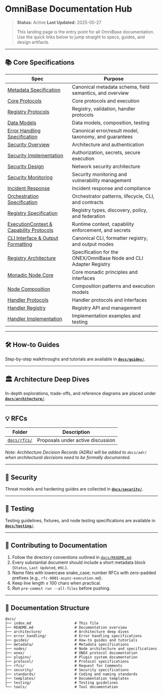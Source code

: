 <!-- === OmniNode:Metadata ===
metadata_version: 0.1.0
protocol_version: 1.1.0
owner: OmniNode Team
copyright: OmniNode Team
schema_version: 1.1.0
name: index.md
version: 1.0.0
uuid: f6f12e2a-ed32-498a-80ea-15c925f89ca6
author: OmniNode Team
created_at: 2025-05-27T05:23:36.076894
last_modified_at: 2025-05-27T17:26:51.863880
description: Stamped by ONEX
state_contract: state_contract://default
lifecycle: active
hash: 1b694e09eebdf71d9d481cc591811dcf9bee676ba5c99dc9e7ba6f5eae8640f5
entrypoint: python@index.md
runtime_language_hint: python>=3.11
namespace: onex.stamped.index
meta_type: tool
<!-- === /OmniNode:Metadata === -->


# OmniBase Documentation Hub

> **Status:** Active
> **Last Updated:** 2025-05-27
>
> This landing page is the entry point for all OmniBase documentation. Use the quick links below to jump straight to specs, guides, and design artifacts.

---

## 📚 Core Specifications

| Spec                                                    | Purpose                                            |
| ------------------------------------------------------- | -------------------------------------------------- |
| [Metadata Specification](./metadata.md)                 | Canonical metadata schema, field semantics, and overview |
| [Core Protocols](./reference-protocols-core.md)         | Core protocols and execution |
| [Registry Protocols](./reference-protocols-registry.md) | Registry, validation, handler protocols |
| [Data Models](./reference-data-models.md)               | Data models, composition, testing |
| [Error Handling Specification](./error_handling.md)     | Canonical error/result model, taxonomy, and guarantees |
| [Security Overview](./reference-security-overview.md)   | Architecture and authentication |
| [Security Implementation](./guide-security-implementation.md) | Authorization, secrets, secure execution |
| [Security Design](./architecture-security-design.md)    | Network security architecture |
| [Security Monitoring](./guide-security-monitoring.md)   | Security monitoring and vulnerability management |
| [Incident Response](./guide-incident-response.md)       | Incident response and compliance |
| [Orchestration Specification](./orchestration.md)       | Orchestrator patterns, lifecycle, CLI, and contracts |
| [Registry Specification](./registry.md)                 | Registry types, discovery, policy, and federation |
| [ExecutionContext & Capability Protocols](./execution_context.md) | Runtime context, capability enforcement, and secrets |
| [CLI Interface & Output Formatting](./cli_interface.md) | Canonical CLI, formatter registry, and output modes |
| [Registry Architecture](./registry_architecture.md)     | Specification for the ONEX/OmniBase Node and CLI Adapter Registry |
| [Monadic Node Core](./architecture-node-monadic-core.md) | Core monadic principles and interfaces |
| [Node Composition](./architecture-node-composition.md)   | Composition patterns and execution models |
| [Handler Protocols](./reference-handlers-protocol.md)   | Handler protocols and interfaces |
| [Handler Registry](./reference-handlers-registry.md)    | Registry API and management |
| [Handler Implementation](./guide-handlers-implementation.md) | Implementation examples and testing |

---

## 🛠️ How-to Guides

Step-by-step walkthroughs and tutorials are available in **[`docs/guides/`](./guides/)**.

---

## 🏛️ Architecture Deep Dives

In-depth explorations, trade-offs, and reference diagrams are placed under **[`docs/architecture/`](./architecture/)**.

---

## 💡 RFCs

| Folder                  | Description                       |
| ----------------------- | --------------------------------- |
| [`docs/rfcs/`](./rfcs/) | Proposals under active discussion |

*Note: Architecture Decision Records (ADRs) will be added to `docs/adr/` when architectural decisions need to be formally documented.*

---

## 🔐 Security

Threat models and hardening guides are collected in **[`docs/security/`](./security/)**.

---

## 🧪 Testing

Testing guidelines, fixtures, and node testing specifications are available in **[`docs/testing/`](./testing/)**.

---

## 📝 Contributing to Documentation

1. Follow the directory conventions outlined in [`docs/README.md`](./README.md).
2. Every substantial document should include a short metadata block (`Status`, `Last Updated`, etc.).
3. Name files with lowercase snake_case; number RFCs with zero-padded prefixes (e.g., `rfc-0001-async-execution.md`).
4. Keep line length ≤ 100 chars when practical.
5. Run `pre-commit run --all-files` before pushing.

---

## 📂 Documentation Structure

```
docs/
├── index.md                    # This file
├── README.md                   # Documentation overview
├── architecture/               # Architecture deep dives
├── error_handling/             # Error handling specifications
├── guides/                     # How-to guides and tutorials
├── metadata/                   # Metadata specifications
├── nodes/                      # Node architecture and specifications
├── onex/                       # ONEX protocol documentation
├── plugins/                    # Plugin system documentation
├── protocol/                   # Protocol specifications
├── rfcs/                       # Request for Comments
├── security/                   # Security specifications
├── standards/                  # Coding and naming standards
├── templates/                  # Documentation templates
├── testing/                    # Testing guidelines
└── tools/                      # Tool documentation
```
